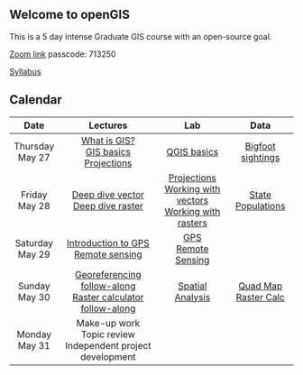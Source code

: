 ## Welcome to openGIS
This is a 5 day intense Graduate GIS course with an open-source goal.

[Zoom link](https://fordham.zoom.us/j/87342550947?pwd=ZnBwTFNtY2hOa2VrOEI3Q0NZTWdSdz09)
passcode: 713250


[Syllabus](syllabus.pdf)


## Calendar
| Date | Lectures | Lab | Data |
|:----:|:--------:|:---:|:----:|
| Thursday <br> May 27 | [What is GIS?](1_what_is_GIS.pdf) <br> [GIS basics](2_Using_QGIS.pdf) <br> [Projections](3_GIS_details.pdf) | [QGIS basics](Lab1.docx) <br> | [Bigfoot sightings](bigfootSightings.csv) |
| Friday <br> May 28 | [Deep dive vector](4_deepDiveVector.pdf) <br> [Deep dive raster](5_deepDiveRaster.pdf) <br>  | [Projections](Lab2_projections.docx) <br> [Working with vectors](Lab4_vector.docx) <br> [Working with rasters](Lab5_raster.docx) | [State Populations](statePopulation.csv) |
| Saturday <br> May 29 | [Introduction to GPS](6_GPS.pdf) <br> [Remote sensing](7_remoteSensing_.pdf) <br>  | [GPS](GPS_to_GIS.pdf) <br> [Remote Sensing](Lab7_NDVI.docx)  | |
| Sunday <br> May 30 | [Georeferencing follow-along](9_georeference_followalong.pdf) <br> [Raster calculator follow-along](Lab8_SR.docx) | [Spatial Analysis](https://ncep.amnh.org/index.php/Detail/objects/1055)  | [Quad Map](gwlquad.jpg) <br> [Raster Calc](rasterCalc.zip)|
| Monday <br> May 31 | Make-up work <br> Topic review <br> Independent project development |  | |
 


 